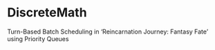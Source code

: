 # DiscreteMath
Turn-Based Batch Scheduling in ‘Reincarnation Journey: Fantasy Fate’ using Priority Queues
